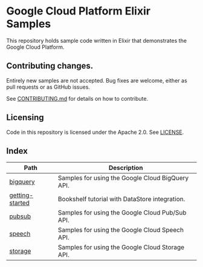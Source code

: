 # Google Cloud Platform Elixir Samples

This repository holds sample code written in Elixir that demonstrates the Google
Cloud Platform.

## Contributing changes.

Entirely new samples are not accepted. Bug fixes are welcome, either as pull
requests or as GitHub issues.

See [CONTRIBUTING.md](CONTRIBUTING.md) for details on how to contribute.

## Licensing

Code in this repository is licensed under the Apache 2.0. See [LICENSE](LICENSE).

## Index

|Path|Description|
|---|---|
|[bigquery](bigquery)|Samples for using the Google Cloud BigQuery API.|
|[getting-started](getting-started)|Bookshelf tutorial with DataStore integration.|
|[pubsub](pubsub)|Samples for using the Google Cloud Pub/Sub API.|
|[speech](speech)|Samples for using the Google Cloud Speech API.|
|[storage](storage)|Samples for using the Google Cloud Storage API.|

